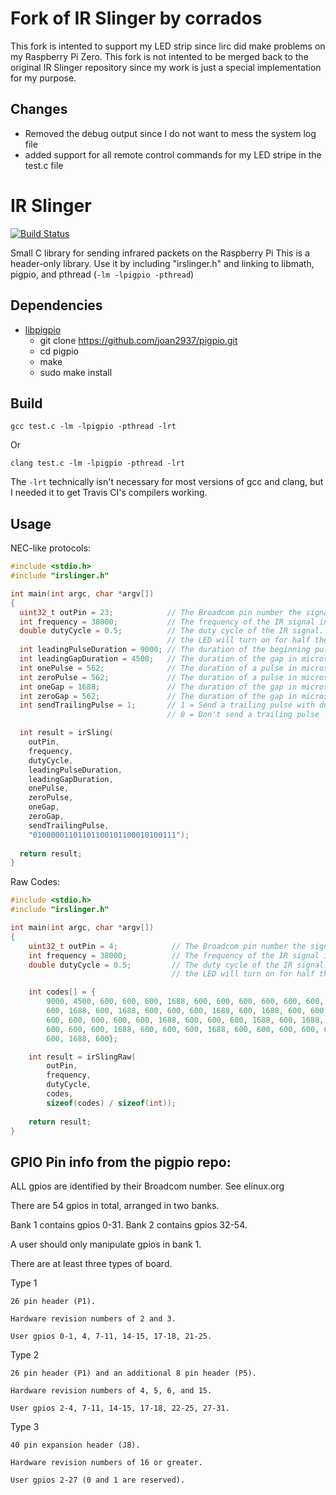 Fork of IR Slinger by corrados
==============================

This fork is intented to support my LED strip since lirc did make problems on my Raspberry Pi Zero.
This fork is not intented to be merged back to the original IR Slinger repository since my work is just
a special implementation for my purpose.

Changes
-------

* Removed the debug output since I do not want to mess the system log file
* added support for all remote control commands for my LED stripe in the test.c file


IR Slinger
==========

[![Build Status](https://travis-ci.org/bschwind/ir-slinger.svg?branch=travis)](https://travis-ci.org/bschwind/ir-slinger)

Small C library for sending infrared packets on the Raspberry Pi
This is a header-only library. Use it by including "irslinger.h" and
linking to libmath, pigpio, and pthread (`-lm -lpigpio -pthread`)

Dependencies
------------

* [libpigpio](https://github.com/joan2937/pigpio)
  * git clone https://github.com/joan2937/pigpio.git
  * cd pigpio
  * make
  * sudo make install

Build
-----

    gcc test.c -lm -lpigpio -pthread -lrt

Or

    clang test.c -lm -lpigpio -pthread -lrt

The `-lrt` technically isn't necessary for most versions of gcc and clang,
but I needed it to get Travis CI's compilers working.

Usage
-----

NEC-like protocols:

```c
#include <stdio.h>
#include "irslinger.h"

int main(int argc, char *argv[])
{
  uint32_t outPin = 23;            // The Broadcom pin number the signal will be sent on
  int frequency = 38000;           // The frequency of the IR signal in Hz
  double dutyCycle = 0.5;          // The duty cycle of the IR signal. 0.5 means for every cycle,
                                   // the LED will turn on for half the cycle time, and off the other half
  int leadingPulseDuration = 9000; // The duration of the beginning pulse in microseconds
  int leadingGapDuration = 4500;   // The duration of the gap in microseconds after the leading pulse
  int onePulse = 562;              // The duration of a pulse in microseconds when sending a logical 1
  int zeroPulse = 562;             // The duration of a pulse in microseconds when sending a logical 0
  int oneGap = 1688;               // The duration of the gap in microseconds when sending a logical 1
  int zeroGap = 562;               // The duration of the gap in microseconds when sending a logical 0
  int sendTrailingPulse = 1;       // 1 = Send a trailing pulse with duration equal to "onePulse"
                                   // 0 = Don't send a trailing pulse

  int result = irSling(
    outPin,
    frequency,
    dutyCycle,
    leadingPulseDuration,
    leadingGapDuration,
    onePulse,
    zeroPulse,
    oneGap,
    zeroGap,
    sendTrailingPulse,
    "01000001101101100101100010100111");
  
  return result;
}
```

Raw Codes:

```c
#include <stdio.h>
#include "irslinger.h"

int main(int argc, char *argv[])
{
	uint32_t outPin = 4;            // The Broadcom pin number the signal will be sent on
	int frequency = 38000;          // The frequency of the IR signal in Hz
	double dutyCycle = 0.5;         // The duty cycle of the IR signal. 0.5 means for every cycle,
	                                // the LED will turn on for half the cycle time, and off the other half

	int codes[] = {
		9000, 4500, 600, 600, 600, 1688, 600, 600, 600, 600, 600, 600, 600, 600, 600, 600,
		600, 1688, 600, 1688, 600, 600, 600, 1688, 600, 1688, 600, 600, 600, 1688, 600, 1688,
		600, 600, 600, 600, 600, 1688, 600, 600, 600, 1688, 600, 1688, 600, 600, 600, 600,
		600, 600, 600, 1688, 600, 600, 600, 1688, 600, 600, 600, 600, 600, 1688, 600, 1688,
		600, 1688, 600};

	int result = irSlingRaw(
		outPin,
		frequency,
		dutyCycle,
		codes,
		sizeof(codes) / sizeof(int));
	
	return result;
}
```

GPIO Pin info from the pigpio repo:
-----------------------------------

ALL gpios are identified by their Broadcom number.  See elinux.org

There are 54 gpios in total, arranged in two banks.

Bank 1 contains gpios 0-31.  Bank 2 contains gpios 32-54.

A user should only manipulate gpios in bank 1.

There are at least three types of board.

Type 1

    26 pin header (P1).

    Hardware revision numbers of 2 and 3.

    User gpios 0-1, 4, 7-11, 14-15, 17-18, 21-25.

Type 2

    26 pin header (P1) and an additional 8 pin header (P5).

    Hardware revision numbers of 4, 5, 6, and 15.

    User gpios 2-4, 7-11, 14-15, 17-18, 22-25, 27-31.

Type 3

    40 pin expansion header (J8).

    Hardware revision numbers of 16 or greater.

    User gpios 2-27 (0 and 1 are reserved).
